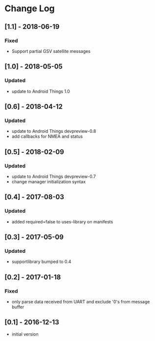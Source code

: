 # Change Log

## [1.1] - 2018-06-19
### Fixed
- Support partial GSV satellite messages

## [1.0] - 2018-05-05
### Updated
- update to Android Things 1.0

## [0.6] - 2018-04-12
### Updated
- update to Android Things devpreview-0.8
- add callbacks for NMEA and status

## [0.5] - 2018-02-09
### Updated
- update to Android Things devpreview-0.7
- change manager initialization syntax

## [0.4] - 2017-08-03
### Updated
- added required=false to uses-library on manifests

## [0.3] - 2017-05-09
### Updated
- supportlibrary bumped to 0.4

## [0.2] - 2017-01-18
### Fixed
- only parse data received from UART and exclude '0's from message buffer

## [0.1] - 2016-12-13
- initial version
